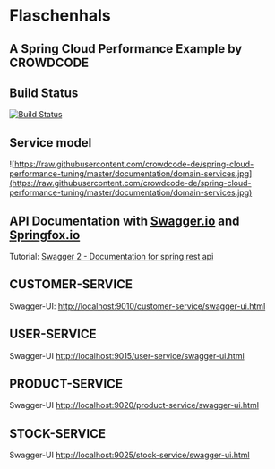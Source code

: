 # Flaschenhals
## A Spring Cloud Performance Example by CROWDCODE

## Build Status

[![Build Status](https://travis-ci.org/crowdcode-de/spring-cloud-performance-tuning.svg?branch=master)](https://travis-ci.org/crowdcode-de/spring-cloud-performance-tuning)


## Service model

![https://raw.githubusercontent.com/crowdcode-de/spring-cloud-performance-tuning/master/documentation/domain-services.jpg](https://raw.githubusercontent.com/crowdcode-de/spring-cloud-performance-tuning/master/documentation/domain-services.jpg)


## API Documentation with [Swagger.io](https://www.swagger.io) and [Springfox.io](https://www.springfox.io)

Tutorial: [Swagger 2 - Documentation for spring rest api](http://www.baeldung.com/swagger-2-documentation-for-spring-rest-api)

## CUSTOMER-SERVICE

Swagger-UI: [http://localhost:9010/customer-service/swagger-ui.html](http://localhost:9010/customer-service/swagger-ui.html)

## USER-SERVICE

Swagger-UI [http://localhost:9015/user-service/swagger-ui.html](http://localhost:9015/user-service/swagger-ui.html)

## PRODUCT-SERVICE

Swagger-UI [http://localhost:9020/product-service/swagger-ui.html](http://localhost:9020/product-service/swagger-ui.html)

## STOCK-SERVICE

Swagger-UI [http://localhost:9025/stock-service/swagger-ui.html](http://localhost:9020/stock-service/swagger-ui.html)


